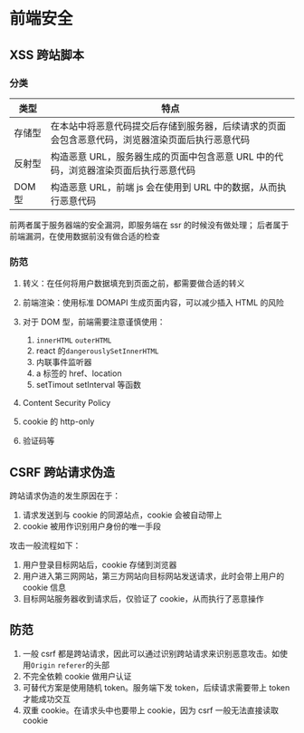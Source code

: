 # 前端安全

## XSS 跨站脚本

### 分类

| 类型   | 特点                                                                                             |
| ------ | ------------------------------------------------------------------------------------------------ |
| 存储型 | 在本站中将恶意代码提交后存储到服务器，后续请求的页面会包含恶意代码，浏览器渲染页面后执行恶意代码 |
| 反射型 | 构造恶意 URL，服务器生成的页面中包含恶意 URL 中的代码，浏览器渲染页面后执行恶意代码              |
| DOM 型 | 构造恶意 URL，前端 js 会在使用到 URL 中的数据，从而执行恶意代码                                  |

前两者属于服务器端的安全漏洞，即服务端在 ssr 的时候没有做处理；
后者属于前端漏洞，在使用数据前没有做合适的检查

### 防范

1. 转义：在任何将用户数据填充到页面之前，都需要做合适的转义
2. 前端渲染：使用标准 DOMAPI 生成页面内容，可以减少插入 HTML 的风险
3. 对于 DOM 型，前端需要注意谨慎使用：

   1. `innerHTML` `outerHTML`
   2. react 的`dangerouslySetInnerHTML`
   3. 内联事件监听器
   4. a 标签的 href、location
   5. setTimout setInterval 等函数

4. Content Security Policy
5. cookie 的 http-only
6. 验证码等

## CSRF 跨站请求伪造

跨站请求伪造的发生原因在于：

1. 请求发送到与 cookie 的同源站点，cookie 会被自动带上
2. cookie 被用作识别用户身份的唯一手段

攻击一般流程如下：

1. 用户登录目标网站后，cookie 存储到浏览器
2. 用户进入第三网网站，第三方网站向目标网站发送请求，此时会带上用户的 cookie 信息
3. 目标网站服务器收到请求后，仅验证了 cookie，从而执行了恶意操作

## 防范

1. 一般 csrf 都是跨站请求，因此可以通过识别跨站请求来识别恶意攻击。如使用`Origin` `referer`的头部
2. 不完全依赖 cookie 做用户认证
3. 可替代方案是使用随机 token。服务端下发 token，后续请求需要带上 token 才能成功交互
4. 双重 cookie。在请求头中也要带上 cookie，因为 csrf 一般无法直接读取 cookie
